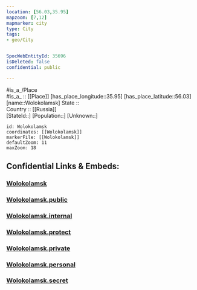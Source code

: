 ```yaml
---
location: [56.03,35.95] 
mapzoom: [7,12] 
mapmarker: city 
type: City
tags:
- geo/City


SpocWebEntityId: 35696
isDeleted: false
confidential: public

---
```

#is_a_/Place  
#is_a_ :: [[Place]] 
[has_place_longitude::35.95] 
[has_place_latitude::56.03] 
[name::Wolokolamsk] 
State ::  
Country :: [[Russia]]  
[StateId::] 
[Population::] 
[Unknown::] 


```leaflet
id: Wolokolamsk
coordinates: [[Wolokolamsk]] 
markerFile: [[Wolokolamsk]] 
defaultZoom: 11 
maxZoom: 18
```


## Confidential Links & Embeds: 

### [Wolokolamsk](/_Standards/Earth/Continent/Europe/Europe~East/Russia/Russia~Central/Moscow_Oblast/City/Wolokolamsk.md) 

### [Wolokolamsk.public](/_public/Earth/Continent/Europe/Europe~East/Russia/Russia~Central/Moscow_Oblast/City/Wolokolamsk.public.md) 

### [Wolokolamsk.internal](/_internal/Earth/Continent/Europe/Europe~East/Russia/Russia~Central/Moscow_Oblast/City/Wolokolamsk.internal.md) 

### [Wolokolamsk.protect](/_protect/Earth/Continent/Europe/Europe~East/Russia/Russia~Central/Moscow_Oblast/City/Wolokolamsk.protect.md) 

### [Wolokolamsk.private](/_private/Earth/Continent/Europe/Europe~East/Russia/Russia~Central/Moscow_Oblast/City/Wolokolamsk.private.md) 

### [Wolokolamsk.personal](/_personal/Earth/Continent/Europe/Europe~East/Russia/Russia~Central/Moscow_Oblast/City/Wolokolamsk.personal.md) 

### [Wolokolamsk.secret](/_secret/Earth/Continent/Europe/Europe~East/Russia/Russia~Central/Moscow_Oblast/City/Wolokolamsk.secret.md)

